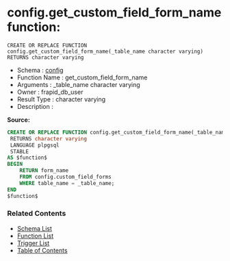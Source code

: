 # config.get_custom_field_form_name function:

```plpgsql
CREATE OR REPLACE FUNCTION config.get_custom_field_form_name(_table_name character varying)
RETURNS character varying
```
* Schema : [config](../../schemas/config.md)
* Function Name : get_custom_field_form_name
* Arguments : _table_name character varying
* Owner : frapid_db_user
* Result Type : character varying
* Description : 


**Source:**
```sql
CREATE OR REPLACE FUNCTION config.get_custom_field_form_name(_table_name character varying)
 RETURNS character varying
 LANGUAGE plpgsql
 STABLE
AS $function$
BEGIN
    RETURN form_name 
    FROM config.custom_field_forms
    WHERE table_name = _table_name;
END
$function$

```

### Related Contents
* [Schema List](../../schemas.md)
* [Function List](../../functions.md)
* [Trigger List](../../triggers.md)
* [Table of Contents](../../README.md)

